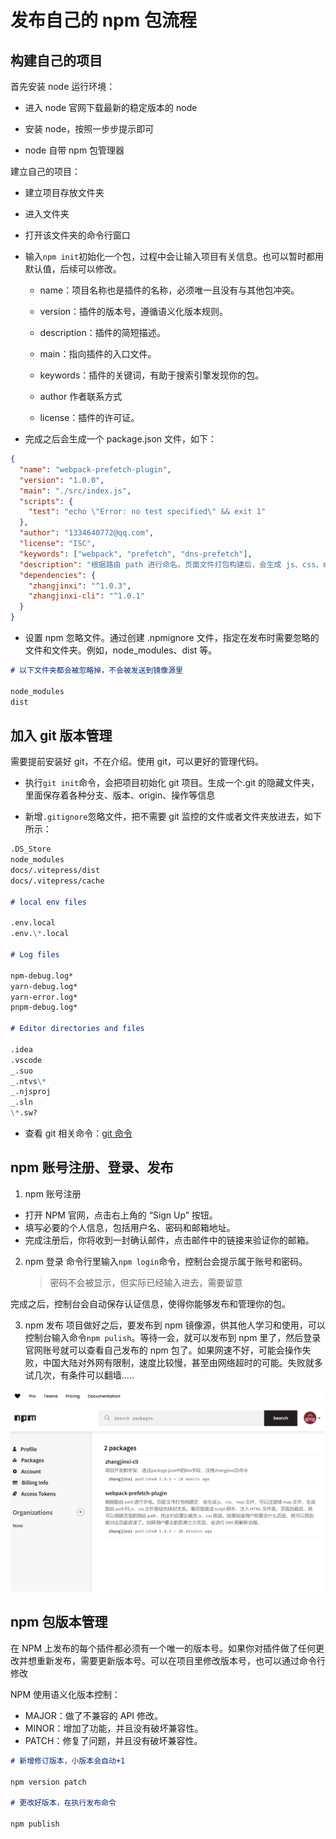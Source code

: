 # 发布自己的 npm 包流程

## 构建自己的项目

首先安装 node 运行环境：

- 进入 node 官网下载最新的稳定版本的 node
- 安装 node，按照一步步提示即可

- node 自带 npm 包管理器

建立自己的项目：

- 建立项目存放文件夹
- 进入文件夹
- 打开该文件夹的命令行窗口
- 输入`npm init`初始化一个包，过程中会让输入项目有关信息。也可以暂时都用默认值，后续可以修改。

  - name：项目名称也是插件的名称，必须唯一且没有与其他包冲突。
  - version：插件的版本号，遵循语义化版本规则。
  - description：插件的简短描述。

  - main：指向插件的入口文件。
  - keywords：插件的关键词，有助于搜索引擎发现你的包。
  - author 作者联系方式
  - license：插件的许可证。

- 完成之后会生成一个 package.json 文件，如下：

```json
{
  "name": "webpack-prefetch-plugin",
  "version": "1.0.0",
  "main": "./src/index.js",
  "scripts": {
    "test": "echo \"Error: no test specified\" && exit 1"
  },
  "author": "1334640772@qq.com",
  "license": "ISC",
  "keywords": ["webpack", "prefetch", "dns-prefetch"],
  "description": "根据路由 path 进行命名。页面文件打包构建后，会生成 js、css、map 文件，可以过滤掉 map 文件，生成路由 path 和 js、css 文件路径的映射关系。最后组装成 script 脚本，注入 HTML 文件里。页面加载后，就可以根据页面的路由 path，找出对应要加载的 js、css 资源。如果知道用户将要去什么页面，就可以预加载对应页面资源了。如果用户要去的是第三方页面，会进行 DNS 预解析流程。",
  "dependencies": {
    "zhangjinxi": "^1.0.3",
    "zhangjinxi-cli": "^1.0.1"
  }
}
```

- 设置 npm 忽略文件。通过创建 .npmignore 文件，指定在发布时需要忽略的文件和文件夹。例如，node_modules、dist 等。

```md
# 以下文件夹都会被忽略掉，不会被发送到镜像源里

node_modules
dist
```

## 加入 git 版本管理

需要提前安装好 git，不在介绍。使用 git，可以更好的管理代码。

- 执行`git init`命令，会把项目初始化 git 项目。生成一个.git 的隐藏文件夹，里面保存着各种分支、版本、origin、操作等信息

- 新增`.gitignore`忽略文件，把不需要 git 监控的文件或者文件夹放进去，如下所示：

```md
.DS_Store
node_modules
docs/.vitepress/dist
docs/.vitepress/cache

# local env files

.env.local
.env.\*.local

# Log files

npm-debug.log*
yarn-debug.log*
yarn-error.log*
pnpm-debug.log*

# Editor directories and files

.idea
.vscode
_.suo
_.ntvs\*
_.njsproj
_.sln
\*.sw?
```

- 查看 git 相关命令：[git 命令](../stardard/git.md)

## npm 账号注册、登录、发布

1. npm 账号注册

- 打开 NPM 官网，点击右上角的 “Sign Up” 按钮。
- 填写必要的个人信息，包括用户名、密码和邮箱地址。
- 完成注册后，你将收到一封确认邮件，点击邮件中的链接来验证你的邮箱。

2. npm 登录
   命令行里输入`npm login`命令，控制台会提示属于账号和密码。
   > 密码不会被显示，但实际已经输入进去，需要留意

完成之后，控制台会自动保存认证信息，使得你能够发布和管理你的包。

3. npm 发布
   项目做好之后，要发布到 npm 镜像源，供其他人学习和使用，可以控制台输入命令`npm pulish`。等待一会，就可以发布到 npm 里了，然后登录官网账号就可以查看自己发布的 npm 包了。如果网速不好，可能会操作失败，中国大陆对外网有限制，速度比较慢，甚至由网络超时的可能。失败就多试几次，有条件可以翻墙.....
   
![alt text](image.png)
## npm 包版本管理

在 NPM 上发布的每个插件都必须有一个唯一的版本号。如果你对插件做了任何更改并想重新发布，需要更新版本号。可以在项目里修改版本号，也可以通过命令行修改

NPM 使用语义化版本控制：

- MAJOR：做了不兼容的 API 修改。
- MINOR：增加了功能，并且没有破坏兼容性。
- PATCH：修复了问题，并且没有破坏兼容性。

```md
# 新增修订版本，小版本会自动+1

npm version patch

# 更改好版本，在执行发布命令

npm publish
```
